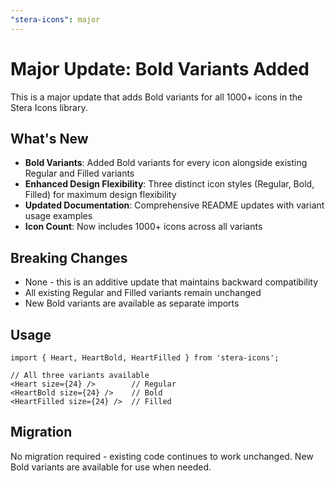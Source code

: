 ```yaml
---
"stera-icons": major
---
```


# Major Update: Bold Variants Added

This is a major update that adds Bold variants for all 1000+ icons in the Stera Icons library.

## What's New

- **Bold Variants**: Added Bold variants for every icon alongside existing Regular and Filled variants
- **Enhanced Design Flexibility**: Three distinct icon styles (Regular, Bold, Filled) for maximum design flexibility
- **Updated Documentation**: Comprehensive README updates with variant usage examples
- **Icon Count**: Now includes 1000+ icons across all variants

## Breaking Changes

- None - this is an additive update that maintains backward compatibility
- All existing Regular and Filled variants remain unchanged
- New Bold variants are available as separate imports

## Usage

```tsx
import { Heart, HeartBold, HeartFilled } from 'stera-icons';

// All three variants available
<Heart size={24} />        // Regular
<HeartBold size={24} />    // Bold  
<HeartFilled size={24} />  // Filled
```

## Migration

No migration required - existing code continues to work unchanged. New Bold variants are available for use when needed.